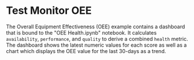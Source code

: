 # Test Monitor OEE

The Overall Equipment Effectiveness (OEE) example contains a dashboard that is bound to the "OEE Health.ipynb" notebook.  It calculates `availability`, `performance`, and `quality` to derive a combined `health` metric.  The dashboard shows the latest numeric values for each score as well as a chart which displays the OEE value for the last 30-days as a trend.    